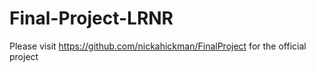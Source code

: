 # Final-Project-LRNR
Please visit https://github.com/nickahickman/FinalProject for the official project
